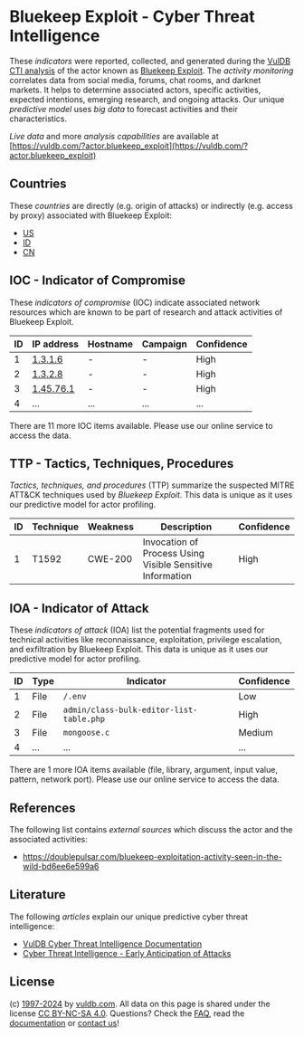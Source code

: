 # Bluekeep Exploit - Cyber Threat Intelligence

These _indicators_ were reported, collected, and generated during the [VulDB CTI analysis](https://vuldb.com/?kb.cti) of the actor known as [Bluekeep Exploit](https://vuldb.com/?actor.bluekeep_exploit). The _activity monitoring_ correlates data from social media, forums, chat rooms, and darknet markets. It helps to determine associated actors, specific activities, expected intentions, emerging research, and ongoing attacks. Our unique _predictive model_ uses _big data_ to forecast activities and their characteristics.

_Live data_ and more _analysis capabilities_ are available at [https://vuldb.com/?actor.bluekeep_exploit](https://vuldb.com/?actor.bluekeep_exploit)

## Countries

These _countries_ are directly (e.g. origin of attacks) or indirectly (e.g. access by proxy) associated with Bluekeep Exploit:

* [US](https://vuldb.com/?country.us)
* [ID](https://vuldb.com/?country.id)
* [CN](https://vuldb.com/?country.cn)

## IOC - Indicator of Compromise

These _indicators of compromise_ (IOC) indicate associated network resources which are known to be part of research and attack activities of Bluekeep Exploit.

ID | IP address | Hostname | Campaign | Confidence
-- | ---------- | -------- | -------- | ----------
1 | [1.3.1.6](https://vuldb.com/?ip.1.3.1.6) | - | - | High
2 | [1.3.2.8](https://vuldb.com/?ip.1.3.2.8) | - | - | High
3 | [1.45.76.1](https://vuldb.com/?ip.1.45.76.1) | - | - | High
4 | ... | ... | ... | ...

There are 11 more IOC items available. Please use our online service to access the data.

## TTP - Tactics, Techniques, Procedures

_Tactics, techniques, and procedures_ (TTP) summarize the suspected MITRE ATT&CK techniques used by _Bluekeep Exploit_. This data is unique as it uses our predictive model for actor profiling.

ID | Technique | Weakness | Description | Confidence
-- | --------- | -------- | ----------- | ----------
1 | T1592 | CWE-200 | Invocation of Process Using Visible Sensitive Information | High

## IOA - Indicator of Attack

These _indicators of attack_ (IOA) list the potential fragments used for technical activities like reconnaissance, exploitation, privilege escalation, and exfiltration by Bluekeep Exploit. This data is unique as it uses our predictive model for actor profiling.

ID | Type | Indicator | Confidence
-- | ---- | --------- | ----------
1 | File | `/.env` | Low
2 | File | `admin/class-bulk-editor-list-table.php` | High
3 | File | `mongoose.c` | Medium
4 | ... | ... | ...

There are 1 more IOA items available (file, library, argument, input value, pattern, network port). Please use our online service to access the data.

## References

The following list contains _external sources_ which discuss the actor and the associated activities:

* https://doublepulsar.com/bluekeep-exploitation-activity-seen-in-the-wild-bd6ee6e599a6

## Literature

The following _articles_ explain our unique predictive cyber threat intelligence:

* [VulDB Cyber Threat Intelligence Documentation](https://vuldb.com/?kb.cti)
* [Cyber Threat Intelligence - Early Anticipation of Attacks](https://www.scip.ch/en/?labs.20201022)

## License

(c) [1997-2024](https://vuldb.com/?kb.changelog) by [vuldb.com](https://vuldb.com/?kb.about). All data on this page is shared under the license [CC BY-NC-SA 4.0](https://creativecommons.org/licenses/by-nc-sa/4.0/). Questions? Check the [FAQ](https://vuldb.com/?kb.faq), read the [documentation](https://vuldb.com/?kb) or [contact us](https://vuldb.com/?contact)!
